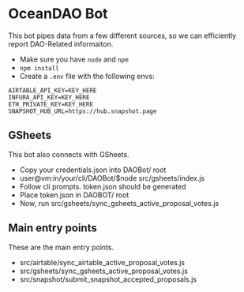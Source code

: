 # OceanDAO Bot

This bot pipes data from a few different sources, so we can efficiently report DAO-Related informaiton.
- Make sure you have `node` and `npm`
- `npm install`
- Create a `.env` file with the following envs:
```
AIRTABLE_API_KEY=KEY_HERE
INFURA_API_KEY=KEY_HERE
ETH_PRIVATE_KEY=KEY_HERE
SNAPSHOT_HUB_URL=https://hub.snapshot.page
```

## GSheets

This bot also connects with GSheets.
- Copy your credentials.json into DAOBot/ root
- user@vm:in/your/cli/DAOBot/$node src/gsheets/index.js
- Follow cli prompts. token.json should be generated 
- Place token.json in DAOBOT/ root
- Now, run src/gsheets/sync_gsheets_active_proposal_votes.js

## Main entry points

These are the main entry points.
- src/airtable/sync_airtable_active_proposal_votes.js
- src/gsheets/sync_gsheets_active_proposal_votes.js
- src/snapshot/submit_snapshot_accepted_proposals.js

